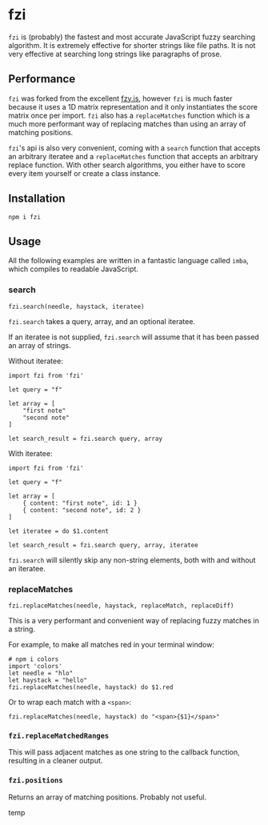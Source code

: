 # fzi

`fzi` is (probably) the fastest and most accurate JavaScript
fuzzy searching algorithm. It is extremely effective for shorter
strings like file paths. It is not very effective at searching
long strings like paragraphs of prose.

## Performance

`fzi` was forked from the excellent
[fzy.js](https://github.com/jhawthorn/fzy.js/), however `fzi` is
much faster because it uses a 1D matrix representation and it
only instantiates the score matrix once per import. `fzi` also has
a `replaceMatches` function which is a much more performant way
of replacing matches than using an array of matching positions.

`fzi`'s api is also very convenient, coming with a `search`
function that accepts an arbitrary iteratee and a
`replaceMatches` function that accepts an arbitrary replace
function. With other search algorithms, you either have to score
every item yourself or create a class instance.

## Installation

```
npm i fzi
```

## Usage

All the following examples are written in a fantastic language
called `imba`, which compiles to readable JavaScript.

### search

```
fzi.search(needle, haystack, iteratee)
```

`fzi.search` takes a query, array, and an optional iteratee.

If an iteratee is not supplied, `fzi.search` will assume that it
has been passed an array of strings.

Without iteratee:

```
import fzi from 'fzi'

let query = "f"

let array = [
	"first note"
	"second note"
]

let search_result = fzi.search query, array

```

With iteratee:

```
import fzi from 'fzi'

let query = "f"

let array = [
	{ content: "first note", id: 1 }
	{ content: "second note", id: 2 }
]

let iteratee = do $1.content

let search_result = fzi.search query, array, iteratee
```

`fzi.search` will silently skip any non-string elements, both
with and without an iteratee.

### replaceMatches

```
fzi.replaceMatches(needle, haystack, replaceMatch, replaceDiff)
```

This is a very performant and convenient way of replacing fuzzy
matches in a string.

For example, to make all matches red in your terminal window:

```
# npm i colors
import 'colors'
let needle = "hlo"
let haystack = "hello"
fzi.replaceMatches(needle, haystack) do $1.red
```

Or to wrap each match with a `<span>`:

```
fzi.replaceMatches(needle, haystack) do "<span>{$1}</span>"
```

### `fzi.replaceMatchedRanges`

This will pass adjacent matches as one string to the callback
function, resulting in a cleaner output.

### `fzi.positions`

Returns an array of matching positions.
Probably not useful.

temp
